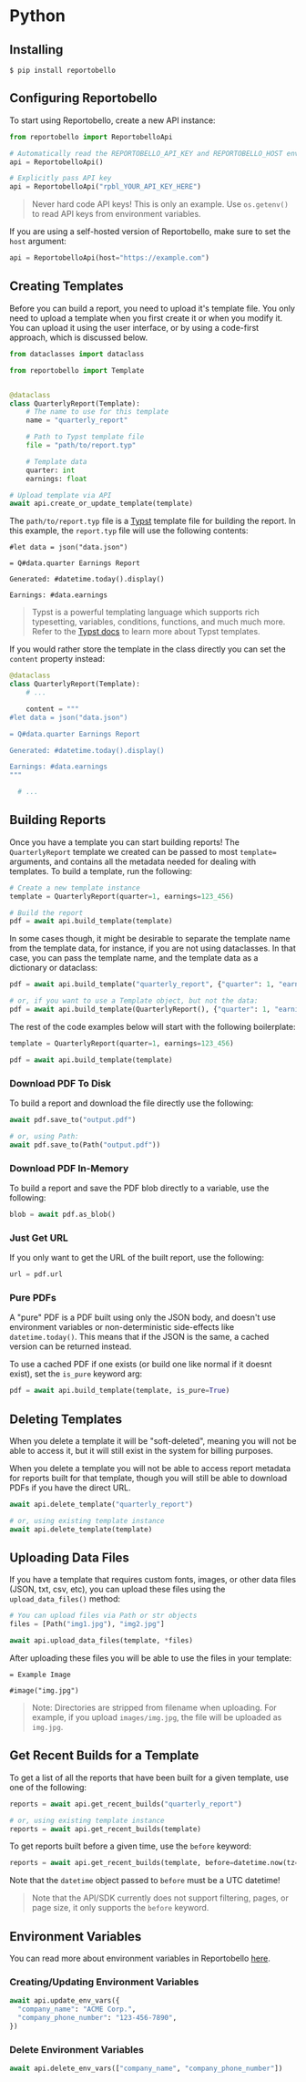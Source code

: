 # Python

## Installing

```
$ pip install reportobello
```

## Configuring Reportobello

To start using Reportobello, create a new API instance:

```python
from reportobello import ReportobelloApi

# Automatically read the REPORTOBELLO_API_KEY and REPORTOBELLO_HOST env var
api = ReportobelloApi()

# Explicitly pass API key
api = ReportobelloApi("rpbl_YOUR_API_KEY_HERE")
```

> Never hard code API keys! This is only an example. Use `os.getenv()` to read API keys from environment variables.

If you are using a self-hosted version of Reportobello, make sure to set the `host` argument:

```python
api = ReportobelloApi(host="https://example.com")
```

## Creating Templates

Before you can build a report, you need to upload it's template file.
You only need to upload a template when you first create it or when you modify it.
You can upload it using the user interface, or by using a code-first approach, which is discussed below.

```python
from dataclasses import dataclass

from reportobello import Template


@dataclass
class QuarterlyReport(Template):
    # The name to use for this template
    name = "quarterly_report"

    # Path to Typst template file
    file = "path/to/report.typ"

    # Template data
    quarter: int
    earnings: float

# Upload template via API
await api.create_or_update_template(template)
```

The `path/to/report.typ` file is a [Typst](https://typst.app) template file for building the report.
In this example, the `report.typ` file will use the following contents:

```typst
#let data = json("data.json")

= Q#data.quarter Earnings Report

Generated: #datetime.today().display()

Earnings: #data.earnings
```

> Typst is a powerful templating language which supports rich typesetting, variables, conditions, functions, and much much more.
> Refer to the [Typst docs](https://typst.app/docs) to learn more about Typst templates.

If you would rather store the template in the class directly you can set the `content` property instead:

```python
@dataclass
class QuarterlyReport(Template):
    # ...

    content = """
#let data = json("data.json")

= Q#data.quarter Earnings Report

Generated: #datetime.today().display()

Earnings: #data.earnings
"""

  # ...
```

## Building Reports

Once you have a template you can start building reports!
The `QuarterlyReport` template we created can be passed to most `template=` arguments,
and contains all the metadata needed for dealing with templates.
To build a template, run the following:

```python
# Create a new template instance
template = QuarterlyReport(quarter=1, earnings=123_456)

# Build the report
pdf = await api.build_template(template)
```

In some cases though, it might be desirable to separate the template name from the template data,
for instance, if you are not using dataclasses.
In that case, you can pass the template name, and the template data as a dictionary or dataclass:

```python
pdf = await api.build_template("quarterly_report", {"quarter": 1, "earnings": 123_456})

# or, if you want to use a Template object, but not the data:
pdf = await api.build_template(QuarterlyReport(), {"quarter": 1, "earnings": 123_456})
```

The rest of the code examples below will start with the following boilerplate:

```python
template = QuarterlyReport(quarter=1, earnings=123_456)

pdf = await api.build_template(template)
```

### Download PDF To Disk

To build a report and download the file directly use the following:

```python
await pdf.save_to("output.pdf")

# or, using Path:
await pdf.save_to(Path("output.pdf"))
```

### Download PDF In-Memory

To build a report and save the PDF blob directly to a variable, use the following:

```python
blob = await pdf.as_blob()
```

### Just Get URL

If you only want to get the URL of the built report, use the following:

```python
url = pdf.url
```

### Pure PDFs

A "pure" PDF is a PDF built using only the JSON body, and doesn't use environment variables or non-deterministic side-effects like `datetime.today()`.
This means that if the JSON is the same, a cached version can be returned instead.

To use a cached PDF if one exists (or build one like normal if it doesnt exist), set the `is_pure` keyword arg:

```python
pdf = await api.build_template(template, is_pure=True)
```

## Deleting Templates

When you delete a template it will be "soft-deleted",
meaning you will not be able to access it,
but it will still exist in the system for billing purposes.

When you delete a template you will not be able to access report metadata for reports built for that template,
though you will still be able to download PDFs if you have the direct URL.

```python
await api.delete_template("quarterly_report")

# or, using existing template instance
await api.delete_template(template)
```

## Uploading Data Files

If you have a template that requires custom fonts, images, or other data files (JSON, txt, csv, etc),
you can upload these files using the `upload_data_files()` method:

```python
# You can upload files via Path or str objects
files = [Path("img1.jpg"), "img2.jpg"]

await api.upload_data_files(template, *files)
```

After uploading these files you will be able to use the files in your template:

```typst
= Example Image

#image("img.jpg")
```

> Note: Directories are stripped from filename when uploading.
> For example, if you upload `images/img.jpg`, the file will be uploaded as `img.jpg`.

## Get Recent Builds for a Template

To get a list of all the reports that have been built for a given template,
use one of the following:

```python
reports = await api.get_recent_builds("quarterly_report")

# or, using existing template instance
reports = await api.get_recent_builds(template)
```

To get reports built before a given time, use the `before` keyword:

```python
reports = await api.get_recent_builds(template, before=datetime.now(tz=utc))
```

Note that the `datetime` object passed to `before` must be a UTC datetime!

> Note that the API/SDK currently does not support filtering, pages, or page size, it only supports the `before` keyword.

## Environment Variables

You can read more about environment variables in Reportobello [here](../concepts.md).

### Creating/Updating Environment Variables

```python
await api.update_env_vars({
  "company_name": "ACME Corp.",
  "company_phone_number": "123-456-7890",
})
```

### Delete Environment Variables

```python
await api.delete_env_vars(["company_name", "company_phone_number"])
```
